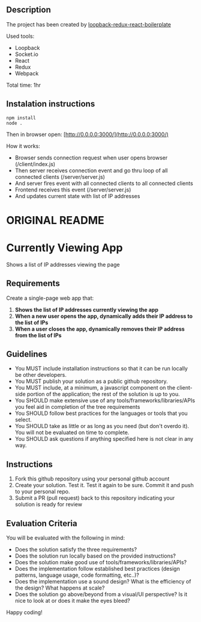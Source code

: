 ## Description

The project has been created by [loopback-redux-react-boilerplate](https://github.com/tngan/loopback-redux-react-boilerplate)

Used tools:

- Loopback
- Socket.io
- React
- Redux
- Webpack

Total time: 1hr

## Instalation instructions

```
npm install
node .
```

Then in browser open: [http://0.0.0.0:3000/](http://0.0.0.0:3000/)

How it works:

- Browser sends connection request when user opens browser (/client/index.js)
- Then server receives connection event and go thru loop of all connected clients (/server/server.js)
- And server fires event with all connected clients to all connected clients
- Frontend receives this event (/server/server.js)
- And updates current state with list of IP addresses




# ORIGINAL README

# Currently Viewing App

Shows a list of IP addresses viewing the page

## Requirements

Create a single-page web app that:

1. **Shows the list of IP addresses currently viewing the app**
2. **When a new user opens the app, dynamically adds their IP address to the list of IPs**
3. **When a user closes the app, dynamically removes their IP address from the list of IPs**

## Guidelines

- You MUST include installation instructions so that it can be run locally be other developers.
- You MUST publish your solution as a public github repository.
- You MUST include, at a minimum, a javascript component on the client-side portion of the application; the rest of the solution is up to you.
- You SHOULD make extensive use of any tools/frameworks/libraries/APIs you feel aid in completion of the tree requirements
- You SHOULD follow best practices for the languages or tools that you select.
- You SHOULD take as little or as long as you need (but don't overdo it). You will not be evaluated on time to complete.
- You SHOULD ask questions if anything specified here is not clear in any way.

## Instructions

1. Fork this github repository using your personal github account
2. Create your solution. Test it. Test it again to be sure. Commit it and push to your personal repo.
3. Submit a PR (pull request) back to this repository indicating your solution is ready for review

## Evaluation Criteria

You will be evaluated with the following in mind:

- Does the solution satisfy the three requirements?
- Does the solution run locally based on the provided instructions?
- Does the solution make good use of tools/frameworks/libraries/APIs?
- Does the implementation follow established best practices (design patterns, language usage, code formatting, etc..)?
- Does the implementation use a sound design? What is the efficiency of the design? What happens at scale?
- Does the solution go above/beyond from a visual/UI perspective? Is it nice to look at or does it make the eyes bleed?

Happy coding!


